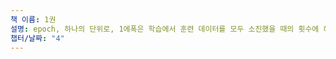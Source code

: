 ```yaml
---
책 이름: 1권
설명: epoch, 하나의 단위로, 1에폭은 학습에서 훈련 데이터를 모두 소진했을 때의 횟수에 해당한다. 예컨데, 훈련 데이터 10000개를 100개의 미니배치로 학습할 경우, 확률적 경사 하강법을 100회 반복하면 모든 훈련 데이터를 ‘소진’한 게 된다. 이 경우 100회가 1에폭이 된다.
챕터/날짜: "4"
---
```

